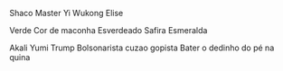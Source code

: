 Shaco
Master Yi
Wukong
Elise

Verde
Cor de maconha
Esverdeado
Safira
Esmeralda

Akali
Yumi
Trump
Bolsonarista cuzao gopista
Bater o dedinho do pé na quina